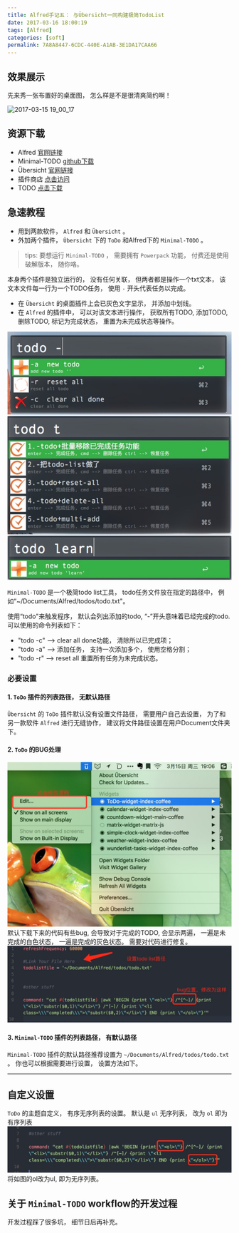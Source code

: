 ```yaml
---
title: Alfred手记五： 与Übersicht一同构建极简TodoList
date: 2017-03-16 18:00:19
tags: [Alfred]
categories: [soft]
permalink: 7A8A8447-6CDC-440E-A1AB-3E1DA17CAA66
---
```


## 效果展示

先来秀一张布置好的桌面图， 怎么样是不是很清爽简约啊！

![2017-03-15 19_00_17](assets/2017-03-15%2019_00_17.gif)

## 资源下载

* Alfred [官网链接](https://www.alfredapp.com)
* Minimal-TODO [github下载](https://github.com/GeekerHua/alfred-Minimal-TODO/releases)
* Übersicht [官网链接](http://tracesof.net/uebersicht/)
* 插件商店  [点击访问](http://tracesof.net/uebersicht-widgets/)
* TODO [点击下载](https://raw.githubusercontent.com/illuminati945/ToDo/master/ToDo.widget.zip)

## 急速教程

* 用到两款软件， `Alfred` 和 `Übersicht` 。
* 外加两个插件， `Übersicht` 下的 `ToDo` 和Alfred下的 `Minimal-TODO` 。

> tips: 要想运行 `Minimal-TODO` ， 需要拥有 `Powerpack` 功能， 付费还是使用破解版本， 随你咯。

本身两个插件是独立运行的， 没有任何关联， 但两者都是操作一个txt文本， 该文本文件每一行为一个TODO任务， 使用 `-` 开头代表任务以完成。

* 在 `Übersicht` 的桌面插件上会已灰色文字显示， 并添加中划线。
* 在 `Alfred` 的插件中， 可以对该文本进行操作， 获取所有TODO, 添加TODO, 删除TODO, 标记为完成状态， 重置为未完成状态等操作。

![](alfred5-todolist/14896526072534-4564461.jpg)
![](alfred5-todolist/14896526569327.jpg)
![](alfred5-todolist/14896527156078.jpg)

`Minimal-TODO` 是一个极简todo list工具， todo任务文件放在指定的路径中， 例如“~/Documents/Alfred/todos/todo.txt"。

使用“todo"来触发程序， 默认会列出添加的todo, “-”开头意味着已经完成的todo.
可以使用的命令列表如下：

* "todo -c"  --> clear all done功能， 清除所以已完成项；
* "todo -a"  --> 添加任务， 支持一次添加多个， 使用空格分割；
* "todo -r"  --> reset all 重置所有任务为未完成状态。

### 必要设置

#### 1. `ToDo` 插件的列表路径， 无默认路径

`Übersicht` 的 `ToDo` 插件默认没有设置文件路径， 需要用户自己去设置， 为了和另一款软件 `Alfred` 进行无缝协作， 建议将文件路径设置在用户Document文件夹下。

#### 2. `ToDo` 的BUG处理

![](alfred5-todolist/14895760187086.jpg)
默认下载下来的代码有些bug, 会导致对于完成的TODO, 会显示两遍， 一遍是未完成的白色状态， 一遍是完成的灰色状态。 需要对代码进行修复。
![](alfred5-todolist/14895761894277.jpg)

#### 3. `Minimal-TODO` 插件的列表路径， 有默认路径

`Minimal-TODO` 插件的默认路径推荐设置为 `~/Documents/Alfred/todos/todo.txt` 。 你也可以根据需要进行设置， 设置方法如下。

---

## 自定义设置

`ToDo` 的主题自定义， 有序无序列表的设置。 默认是 `ul` 无序列表， 改为 `ol` 即为有序列表
![](alfred5-todolist/14896556515833.jpg)
将如图的ol改为ul, 即为无序列表。

## 关于 `Minimal-TODO` workflow的开发过程

开发过程踩了很多坑， 细节日后再补充。
